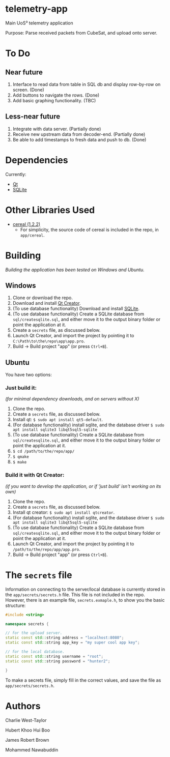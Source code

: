 # telemetry-app

Main UoS³ telemetry application

Purpose: Parse received packets from CubeSat, and upload onto server.

# To Do

## Near future

1. Interface to read data from table in SQL db and display row-by-row on screen. (Done)
2. Add buttons to navigate the rows. (Done)
3. Add basic graphing functionality. (TBC)

## Less-near future

1. Integrate with data server. (Partially done)
2. Receive new upstream data from decoder-end. (Partially done)
3. Be able to add timestamps to fresh data and push to db. (Done)

# Dependencies

Currently:

* [Qt](https://www.qt.io)
* [SQLite](https://sqlite.org/index.html)

# Other Libraries Used

* [cereal (1.2.2)](https://uscilab.github.io/cereal)
	* For simplicity, the source code of cereal is included in the repo, in `app/cereal`.

# Building

*Building the application has been tested on Windows and Ubuntu.*

## Windows

1. Clone or download the repo.
2. Download and install [Qt Creator](https://www.qt.io/).
3. (To use database functionality) Download and install [SQLite](https://sqlite.org/index.html).
4. (To use database functionality) Create a SQLite database from `sql/createsqlite.sql`, and either move it to the output binary folder or point the application at it.
5. Create a `secrets` file, as discussed below.
6. Launch Qt Creator, and import the project by pointing it to `C:\Path\to\the\repo\app\app.pro`.
7. Build -> Build project "app" (or press `Ctrl+B`).

## Ubuntu

You have two options:

### Just build it:

*(for minimal dependency downloads, and on servers without X)*

1. Clone the repo.
2. Create a `secrets` file, as discussed below.
3. Install qt: `$ sudo apt install qt5-default`.
4. (For database functionality) install sqlite, and the database driver `$ sudo apt install sqlite3 libqt5sql5-sqlite`
5. (To use database functionality) Create a SQLite database from `sql/createsqlite.sql`, and either move it to the output binary folder or point the application at it.
6. `$ cd /path/to/the/repo/app/`
7. `$ qmake`
8. `$ make`

### Build it with Qt Creator:

*(if you want to develop the application, or if 'just build' isn't working on its own)*

1. Clone the repo.
2. Create a `secrets` file, as discussed below.
3. Install qt creator: `$ sudo apt install qtcreator`.
4. (For database functionality) install sqlite, and the database driver `$ sudo apt install sqlite3 libqt5sql5-sqlite`
5. (To use database functionality) Create a SQLite database from `sql/createsqlite.sql`, and either move it to the output binary folder or point the application at it.
6. Launch Qt Creator, and import the project by pointing it to `/path/to/the/repo/app/app.pro`.
7. Build -> Build project "app" (or press `Ctrl+B`).

# The `secrets` file

Information on connecting to the server/local database is currently stored in
the `app/secrets/secrets.h` file. This file is not included in the repo.
However, there is an example file, `secrets.exmaple.h`, to show you the basic
structure:

```cpp
#include <string>

namespace secrets {

// for the upload server.
static const std::string address = "localhost:8080";
static const std::string app_key = "my super cool app key";

// for the local database.
static const std::string username = "root";
static const std::string password = "hunter2";

}
```

To make a secrets file, simply fill in the correct values, and save the file as
`app/secrets/secrets.h`.

# Authors

Charlie West-Taylor

Hubert Khoo Hui Boo

James Robert Brown

Mohammed Nawabuddin